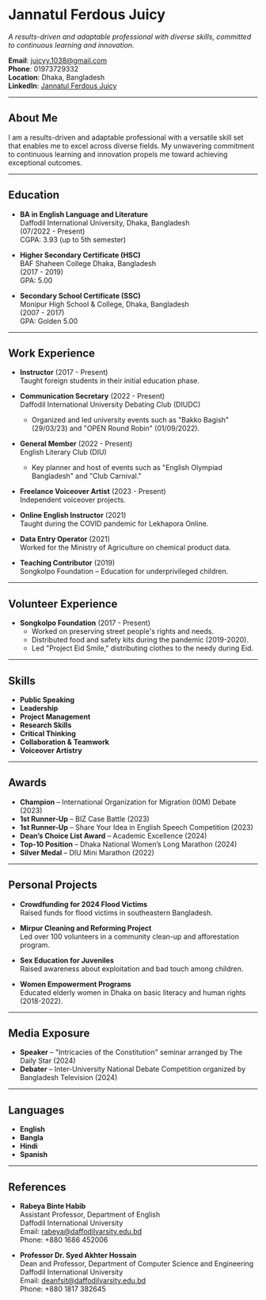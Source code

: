 <head>
    <link rel="stylesheet" href="style.css">
</head>


# Jannatul Ferdous Juicy

_A results-driven and adaptable professional with diverse skills, committed to continuous learning and innovation._

**Email**: juicyy.1038@gmail.com  
**Phone**: 01973729332  
**Location**: Dhaka, Bangladesh  
**LinkedIn**: [Jannatul Ferdous Juicy](https://www.linkedin.com/in/jannatul-ferdous-juicy-710988326/)

---

## About Me
I am a results-driven and adaptable professional with a versatile skill set that enables me to excel across diverse fields. My unwavering commitment to continuous learning and innovation propels me toward achieving exceptional outcomes.

---

## Education

- **BA in English Language and Literature**  
  Daffodil International University, Dhaka, Bangladesh  
  (07/2022 - Present)  
  CGPA: 3.93 (up to 5th semester)

- **Higher Secondary Certificate (HSC)**  
  BAF Shaheen College Dhaka, Bangladesh  
  (2017 - 2019)  
  GPA: 5.00

- **Secondary School Certificate (SSC)**  
  Monipur High School & College, Dhaka, Bangladesh  
  (2007 - 2017)  
  GPA: Golden 5.00

---

## Work Experience

- **Instructor** (2017 - Present)  
  Taught foreign students in their initial education phase.

- **Communication Secretary** (2022 - Present)  
  Daffodil International University Debating Club (DIUDC)  
  - Organized and led university events such as "Bakko Bagish" (29/03/23) and "OPEN Round Robin" (01/09/2022).

- **General Member** (2022 - Present)  
  English Literary Club (DIU)  
  - Key planner and host of events such as "English Olympiad Bangladesh" and "Club Carnival."

- **Freelance Voiceover Artist** (2023 - Present)  
  Independent voiceover projects.

- **Online English Instructor** (2021)  
  Taught during the COVID pandemic for Lekhapora Online.

- **Data Entry Operator** (2021)  
  Worked for the Ministry of Agriculture on chemical product data.

- **Teaching Contributor** (2019)  
  Songkolpo Foundation – Education for underprivileged children.

---

## Volunteer Experience

- **Songkolpo Foundation** (2017 - Present)  
  - Worked on preserving street people's rights and needs.
  - Distributed food and safety kits during the pandemic (2019-2020).
  - Led "Project Eid Smile," distributing clothes to the needy during Eid.

---

## Skills

- **Public Speaking**
- **Leadership**
- **Project Management**
- **Research Skills**
- **Critical Thinking**
- **Collaboration & Teamwork**
- **Voiceover Artistry**

---

## Awards

- **Champion** – International Organization for Migration (IOM) Debate (2023)
- **1st Runner-Up** – BIZ Case Battle (2023)
- **1st Runner-Up** – Share Your Idea in English Speech Competition (2023)
- **Dean’s Choice List Award** – Academic Excellence (2024)
- **Top-10 Position** – Dhaka National Women’s Long Marathon (2024)
- **Silver Medal** – DIU Mini Marathon (2022)

---

## Personal Projects

- **Crowdfunding for 2024 Flood Victims**  
  Raised funds for flood victims in southeastern Bangladesh.

- **Mirpur Cleaning and Reforming Project**  
  Led over 100 volunteers in a community clean-up and afforestation program.

- **Sex Education for Juveniles**  
  Raised awareness about exploitation and bad touch among children.

- **Women Empowerment Programs**  
  Educated elderly women in Dhaka on basic literacy and human rights (2018-2022).

---

## Media Exposure

- **Speaker** – "Intricacies of the Constitution" seminar arranged by The Daily Star (2024)
- **Debater** – Inter-University National Debate Competition organized by Bangladesh Television (2024)

---

## Languages

- **English**
- **Bangla**
- **Hindi**
- **Spanish**

---

## References

- **Rabeya Binte Habib**  
  Assistant Professor, Department of English  
  Daffodil International University  
  Email: rabeya@daffodilvarsity.edu.bd  
  Phone: +880 1686 452006

- **Professor Dr. Syed Akhter Hossain**  
  Dean and Professor, Department of Computer Science and Engineering  
  Daffodil International University  
  Email: deanfsit@daffodilvarsity.edu.bd  
  Phone: +880 1817 382645

